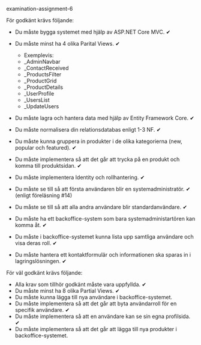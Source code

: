 examination-assignment-6


För godkänt krävs följande:

- Du måste bygga systemet med hjälp av ASP.NET Core MVC. ✔							
- Du måste minst ha 4 olika Parital Views. ✔ 
	- Exemplevis:
	- _AdminNavbar 
	- _ContactReceived
	- _ProductsFilter
	- _ProductGrid
	- _ProductDetails
	- _UserProfile
	- _UsersList
	- _UpdateUsers	
	
- Du måste lagra och hantera data med hjälp av Entity Framework Core. ✔
- Du måste normalisera din relationsdatabas enligt 1-3 NF. ✔		
- Du måste kunna gruppera in produkter i de olika kategorierna (new, popular och featured).	✔
- Du måste implementera så att det går att trycka på en produkt och komma till produktsidan. ✔
- Du måste implementera Identity och rollhantering.	✔
- Du måste se till så att första användaren blir en systemadministratör. ✔ (enligt föreläsning #14)	
- Du måste se till så att alla andra användare blir standardanvändare. ✔
- Du måste ha ett backoffice-system som bara systemadministartören kan komma åt. ✔
- Du måste i backoffice-systemet kunna lista upp samtliga användare och visa deras roll. ✔
- Du måste hantera ett kontaktformulär och informationen ska sparas in i lagringslösningen.	✔


För väl godkänt krävs följande:

- Alla krav som tillhör godkänt måste vara uppfyllda. ✔		
- Du måste minst ha 8 olika Partial Views. ✔
- Du måste kunna lägga till nya användare i backoffice-systemet.
- Du måste implementera så att det går att byta användarroll för en specifik användare.	✔
- Du måste implementera så att en användare kan se sin egna profilsida. ✔
- Du måste implementera så att det går att lägga till nya produkter i backoffice-systemet.
